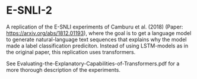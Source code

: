 # E-SNLI-2

A replication of the E-SNLI experiments of Camburu et al. (2018) (Paper: https://arxiv.org/abs/1812.01193), where the goal is to get a language model to generate natural-language text sequences that explains why the model made a label classification prediciton. Instead of using LSTM-models as in the original paper, this replication uses transformers.

See Evaluating-the-Explanatory-Capabilities-of-Transformers.pdf for a more thorough description of the experiments.
